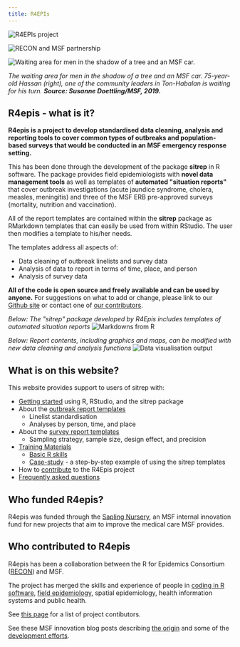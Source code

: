 ```yaml
---
title: R4EPIs
---
```



![R4EPIs project](images/R4epis_clr_rgb.png?width=30pc)

![RECON and MSF partnership](images/RECON-MSF_logo_joined.png)

![Waiting area for men in the shadow of a tree and an MSF car.](images/MSF268858_Medium.jpg?width=30pc)

*The waiting area for men in the shadow of a tree and an MSF car. 75-year-old Hassan (right), 
one of the community leaders in Ton-Habalan is waiting for his turn.* ***Source: Susanne Doettling/MSF, 2019.***

## R4epis - what is it?

**R4epis is a project to develop standardised data cleaning, analysis and
reporting tools to cover common types of outbreaks and population-based surveys
that would be conducted in an MSF emergency response setting.** 

This has been done through the development of the package **sitrep** in R software. The package provides 
field epidemiologists with **novel data management tools** as well as templates of
**automated "situation reports"** that cover outbreak investigations (acute jaundice syndrome, cholera, measles,
meningitis) and three of the MSF ERB pre-approved surveys (mortality, nutrition
and vaccination).

All of the report templates are contained within the **sitrep** package as RMarkdown templates that
can easily be used from within RStudio. The user then modifies a template to his/her needs.  

The templates address all aspects of:

* Data cleaning of outbreak linelists and survey data
* Analysis of data to report in terms of time, place, and person
* Analysis of survey data

**All of the code is open source and freely available and can be used by anyone.** For suggestions 
on what to add or change, please link to our [Github site](https://github.com/R4EPI) 
or contact one of [our contributors](https://r4epis.netlify.com/credits/).


*Below: The "sitrep" package developed by R4Epis includes templates of automated situation reports* 
![Markdowns from R](images/SnipMarkdown.PNG?width=30pc)

*Below: Report contents, including graphics and maps, can be modified with new data cleaning and analysis functions* 
![Data visualisation output](images/SnipDatavisualisation.PNG?width=30pc)


## What is on this website?

This website provides support to users of sitrep with: 

* [Getting started](https://r4epis.netlify.com/welcome/) using R, RStudio, and the sitrep package 
* About the [outbreak report templates](https://r4epis.netlify.com/outbreaks/)
	* Linelist standardisation
	* Analyses by person, time, and place 
* About the [survey report templates](https://r4epis.netlify.com/surveys/)
	* Sampling strategy, sample size, design effect, and precision  
* [Training Materials](https://r4epis.netlify.com/training/)
	* [Basic R skills](https://r4epis.netlify.com/training/r_basics/)
	* [Case-study](https://r4epis.netlify.com/training/walk-through/) - a step-by-step example of using the sitrep templates 
* How to [contribute](https://r4epis.netlify.com/contributing/) to the R4Epis project
* [Frequently asked questions](https://r4epis.netlify.com/faq/)


## Who funded R4epis?

R4epis was funded through the [Sapling Nursery](https://www.msf.org.uk/sapling-nursery-grow-your-ideas), an MSF internal innovation fund for new projects that aim to improve the medical care MSF provides. 


## Who contributed to R4epis

R4epis has been a collaboration between the R for Epidemics Consortium ([RECON](https://www.repidemicsconsortium.org/)) and MSF. 

The project has merged the skills and experience of people in 
[coding in R software](https://blogs.msf.org/bloggers/r4epis-team/r4epis-hackathon), 
[field epidemiology](https://blogs.msf.org/bloggers/larissa/innovation-introducing-r4epis), 
spatial epidemiology, 
health information systems 
and public health.

See [this page](https://r4epis.netlify.com/credits/) for a list of project contibutors. 

See these MSF innovation blog posts describing [the origin](https://blogs.msf.org/bloggers/larissa/innovation-introducing-r4epis) 
and some of the [development efforts](https://blogs.msf.org/bloggers/r4epis-team/r4epis-hackathon).




